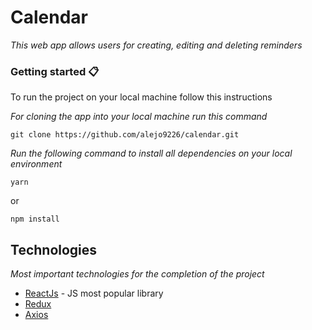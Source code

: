 # Calendar

_This web app allows users for creating, editing and deleting reminders_

### Getting started 📋

To run the project on your local machine follow this instructions

_For cloning the app into your local machine run this command_

```
git clone https://github.com/alejo9226/calendar.git
```

_Run the following command to install all dependencies on your local environment_

```
yarn
```

or

```
npm install
```

## Technologies

_Most important technologies for the completion of the project_

- [ReactJs](https://es.reactjs.org/) - JS most popular library
- [Redux](https://es.redux.js.org/)
- [Axios](https://www.npmjs.com/package/axios)
